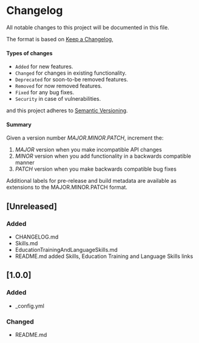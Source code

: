 # Changelog

All notable changes to this project will be documented in this file.

The format is based on [Keep a Changelog](https://keepachangelog.com/en/1.0.0/),
#### Types of changes
-   `Added`  for new features.
-   `Changed`  for changes in existing functionality.
-   `Deprecated`  for soon-to-be removed features.
-   `Removed`  for now removed features.
-   `Fixed`  for any bug fixes.
-   `Security`  in case of vulnerabilities.

and this project adheres to [Semantic Versioning](https://semver.org/spec/v2.0.0.html).
#### Summary
Given a version number *MAJOR*.*MINOR*.*PATCH*, increment the:

1.  *MAJOR* version when you make incompatible API changes
2.  *MINOR* version when you add functionality in a backwards compatible manner
3.  *PATCH* version when you make backwards compatible bug fixes

Additional labels for pre-release and build metadata are available as extensions to the MAJOR.MINOR.PATCH format.


## [Unreleased]  
### Added  
- CHANGELOG.md  
- Skills.md  
- EducationTrainingAndLanguageSkills.md  
- README.md added Skills, Education Training and Language Skills links  

## [1.0.0]  
### Added  
- _config.yml  
### Changed  
- README.md
